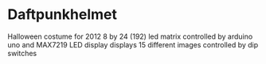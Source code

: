 # Daftpunkhelmet
Halloween costume for 2012
8 by 24 (192) led matrix controlled by arduino uno and MAX7219 LED display
displays 15 different images controlled by dip switches

